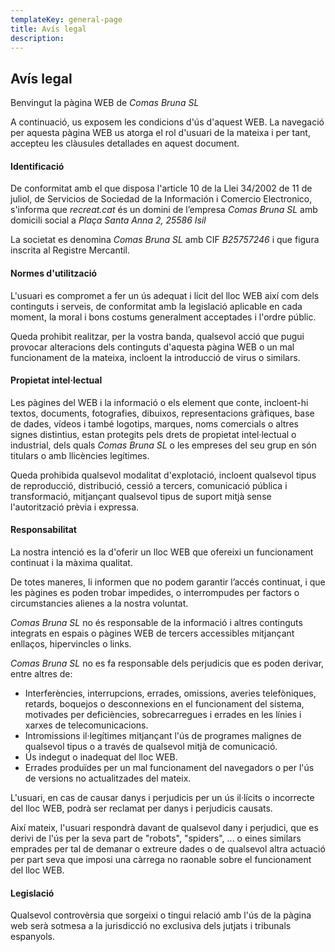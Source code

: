 ```yaml
---
templateKey: general-page
title: Avís legal
description:
---
```

## Avís legal

Benvingut la pàgina WEB de *Comas Bruna SL*

A continuació, us exposem les condicions d'ús d'aquest WEB. La navegació per aquesta pàgina WEB us atorga el rol d'usuari de la mateixa i per tant, accepteu les clàusules detallades en aquest document.

#### Identificació

De conformitat amb el que disposa l'article 10 de la Llei 34/2002 de 11 de juliol, de Servicios de Sociedad de la Información i Comercio Electronico, s'informa que *recreat.cat* és un domini de l’empresa *Comas Bruna SL* amb domicili social a *Plaça Santa Anna 2, 25586 Isil*

La societat es denomina *Comas Bruna SL* amb CIF *B25757246* i que figura inscrita al Registre Mercantil.

#### Normes d'utilització
L'usuari es compromet a fer un ús adequat i lícit del lloc WEB així com dels continguts i serveis, de conformitat amb la legislació aplicable en cada moment, la moral i bons costums generalment acceptades i l'ordre públic.

Queda prohibit realitzar, per la vostra banda, qualsevol acció que pugui provocar alteracions dels continguts d'aquesta pàgina WEB o un mal funcionament de la mateixa, incloent la introducció de virus o similars.

#### Propietat intel·lectual

Les pàgines del WEB i la informació o els element que conte, incloent-hi textos, documents, fotografies, dibuixos, representacions gràfiques, base de dades, vídeos i també logotips, marques, noms comercials o altres signes distintius, estan protegits pels drets de propietat intel·lectual o industrial, dels quals *Comas Bruna SL* o les empreses del seu grup en són titulars o amb llicències legítimes.

Queda prohibida qualsevol modalitat d'explotació, incloent qualsevol tipus de reproducció, distribució, cessió a tercers, comunicació pública i transformació, mitjançant qualsevol tipus de suport mitjà sense l'autorització prèvia i expressa.

#### Responsabilitat

La nostra intenció es la d'oferir un lloc WEB que ofereixi un funcionament continuat i la màxima qualitat.

De totes maneres, li informen que no podem garantir l’accés continuat, i que les pàgines es poden trobar impedides, o interrompudes per factors o circumstancies alienes a la nostra voluntat.

*Comas Bruna SL* no és responsable de la informació i altres continguts integrats en espais o pàgines WEB de tercers accessibles mitjançant enllaços, hipervincles o links.

*Comas Bruna SL* no es fa responsable dels perjudicis que es poden derivar, entre altres de:

* Interferències, interrupcions, errades, omissions, averies telefòniques, retards, boquejos o desconnexions en el funcionament del sistema, motivades per deficiències, sobrecarregues i errades en les línies i xarxes de telecomunicacions.
* Intromissions il·legítimes mitjançant l'ús de programes malignes de qualsevol tipus o a través de qualsevol mitjà de comunicació.
* Ús indegut o inadequat del lloc WEB.
* Errades produïdes per un mal funcionament del navegadors o per l'ús de versions no actualitzades del mateix.

L'usuari, en cas de causar danys i perjudicis per un ús il·lícits o incorrecte del lloc WEB, podrà ser reclamat per danys i perjudicis causats.

Així mateix, l'usuari respondrà davant de qualsevol dany i perjudici, que es derivi de l'ús per la seva part de "robots", "spiders", ... o eines similars emprades per tal de demanar o extreure dades o de qualsevol altra actuació per part seva que imposi una càrrega  no raonable sobre el funcionament del lloc WEB.

#### Legislació

Qualsevol controvèrsia que sorgeixi o tingui relació amb l'ús de la pàgina web serà sotmesa a la jurisdicció no exclusiva dels jutjats i tribunals espanyols.

